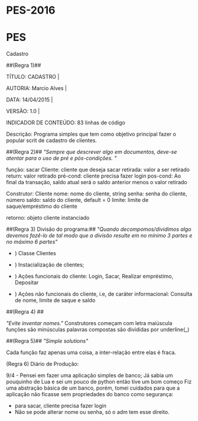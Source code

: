 # PES-2016

# PES

Cadastro

##(Regra 1)##

TÍTULO: CADASTRO |

AUTORIA: Marcio Alves |

DATA: 14/04/2015 |

VERSÃO: 1.0 |

INDICADOR DE CONTEÚDO: 83 linhas de código

Descrição: Programa simples que tem como objetivo principal fazer o popular scrit de cadastro de clientes. 

##(Regra 2)##
_"Sempre que descrever algo em documentos, deve-se atentar para o uso de pré e pós-condições. "_

função: sacar
 Cliente: cliente que deseja sacar
 retirada: valor a ser retirado
 return: valor retirado
 pré-cond: cliente precisa fazer login
 pos-cond: Ao final da transação, saldo atual será o saldo anterior menos o valor retirado


Construtor: Cliente
nome: nome do cliente, string
senha: senha do cliente, número
saldo: saldo do cliente, default = 0 
limite: limite de saque/empréstimo do cliente

retorno: objeto cliente instanciado


##(Regra 3) Divisão do programa:##
_"Quando decompomos/dividimos algo devemos fazê-lo de tal modo que a divisão resulte em no mínimo 3 partes e no máximo 6 partes"_
+ ) Classe Clientes

+ ) Instacialização de clientes;

+ ) Ações funcionais do cliente: Login, Sacar, Realizar empréstimo, Depositar

+ ) Ações não funcionais do cliente, i.e, de caráter informacional: Consulta de nome, limite de saque e saldo


##(Regra 4) ##

_"Evite inventar nomes."_
Construtores começam com letra maiúscula
funções são minúsculas
palavras compostas são divididas por underline(_)

##(Regra 5)##
_"Simple solutions"_

Cada função faz apenas uma coisa, a inter-relação entre elas é fraca.


(Regra 6) 
Diário de Produção:

9/4 - Pensei em fazer uma aplicação simples de banco; 
Já sabia um pouquinho de Lua e sei um pouco de python então tive um bom começo
Fiz uma abstração básica de um banco, porém, tomei cuidados para que a aplicação
não ficasse sem propriedades do banco como segurança:
- para sacar, cliente precisa fazer login
- Não se pode alterar nome ou senha, só o adm tem esse direito.

